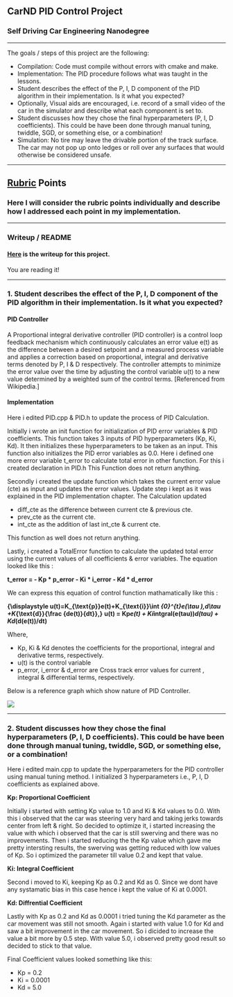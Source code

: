 ## CarND PID Control Project

### Self Driving Car Engineering Nanodegree

---

The goals / steps of this project are the following:

* Compilation: Code must compile without errors with cmake and make.
* Implementation: The PID procedure follows what was taught in the lessons.
* Student describes the effect of the P, I, D component of the PID algorithm in their implementation. Is it what you expected?
* Optionally, Visual aids are encouraged, i.e. record of a small video of the car in the simulator and describe what each component is set to.
* Student discusses how they chose the final hyperparameters (P, I, D coefficients). This could be have been done through manual tuning, twiddle, SGD, or something else, or a combination!
* Simulation: No tire may leave the drivable portion of the track surface. The car may not pop up onto ledges or roll over any surfaces that would otherwise be considered unsafe.

[//]: # (Image References)
[image1]: ./output/img_pid.png
[image2]: ./output_images/hog_feature.png
[image3]: ./output_images/detect1.png

---
## [Rubric](https://review.udacity.com/#!/rubrics/824/view) Points
### Here I will consider the rubric points individually and describe how I addressed each point in my implementation.  

---
### Writeup / README

#### [Here](https://github.com/abhardwajnv/CarND-PID-Control-Project/blob/master/Reflections.md) is the writeup for this project.  

You are reading it!

---

### 1. Student describes the effect of the P, I, D component of the PID algorithm in their implementation. Is it what you expected?

#### PID Controller

A Proportional integral derivative controller (PID controller) is a control loop feedback mechanism which continuously calculates an error value e(t) as the difference between a desired setpoint and a measured process variable and applies a correction based on proportional, integral and derivative terms denoted by P, I & D respectively. The controller attempts to minimize the error value over the time by adjusting the control variable u(t) to a new value determined by a weighted sum of the control terms. [Referenced from Wikipedia.]

#### Implementation

Here i edited PID.cpp & PID.h to update the process of PID Calculation.

Initially i wrote an init function for initialization of PID error variables & PID coefficients.
This function takes 3 inputs of PID hyperparameters (Kp, Ki, Kd).
It then initializes these hyperparameters to be taken as an input.
This function also initializes the PID error variables as 0.0.
Here i defined one more error variable t_error to calculate total error in other function. For this i created declaration in PID.h
This Function does not return anything.

Secondly i created the update function which takes the current error value (cte) as input and updates the error values.
Update step i kept as it was explained in the PID implementation chapter. The Calculation updated 

* diff_cte as the difference between current cte & previous cte.
* prev_cte as the current cte.
* int_cte as the addition of last int_cte & current cte.

This function as well does not return anything.

Lastly, i created a TotalError function to calculate the updated total error using the current values of all coefficients & error variables.
The equation looked like this :

**t_error = - Kp * p_error - Ki * i_error - Kd * d_error**

We can express this equation of control function mathamatically like this :

**{\displaystyle u(t)=K_{\text{p}}e(t)+K_{\text{i}}\int _{0}^{t}e(\tau )\,d\tau +K_{\text{d}}{\frac {de(t)}{dt}},}**
**u(t) = Kp*e(t) + Ki*intgral(e(tau))*d(tau) + Kd*(d(e(t))/dt)**

Where, 
* Kp, Ki & Kd denotes the coefficients for the proportional, integral and derivative terms, respectively.
* u(t) is the control variable 
* p_error, i_error & d_error are Cross track error values for current , integral & differential terms, respectively.

Below is a reference graph which show nature of PID Controller.

![][image1]

---

### 2. Student discusses how they chose the final hyperparameters (P, I, D coefficients). This could be have been done through manual tuning, twiddle, SGD, or something else, or a combination!

Here i edited main.cpp to update the hyperparameters for the PID controller using manual tuning method.
I initialized 3 hyperparameters i.e., P, I, D coefficients as explained above.

**Kp: Proportional Coefficient**

Initially i started with setting Kp value to 1.0 and Ki & Kd values to 0.0.
With this i observed that the car was steering very hard and taking jerks towards center from left & right.
So decided to optimize it, i started increasing the value with which i observed that the car is still swerving and there was no improvements.
Then i started reducing the the Kp value which gave me pretty intersting results, the swerving was getting reduced with low values of Kp.
So i optimized the parameter till value 0.2 and kept that value.

**Ki: Integral Coefficient**

Second i moved to Ki, keeping Kp as 0.2 and Kd as 0.
Since we dont have any systamatic bias in this case hence i kept the value of Ki at 0.0001.


**Kd: Diffrential Coefficient**

Lastly with Kp as 0.2 and Kd as 0.0001 i tried tuning the Kd parameter as the car movement was still not smooth.
Again i started with value 1.0 for Kd and saw a bit improvement in the car movement.
So i dicided to increase the value a bit more by 0.5 step.
With value 5.0, i observed pretty good result so decided to stick to that value.

Final Coefficient values looked something like this:

* Kp = 0.2
* Ki = 0.0001
* Kd = 5.0

